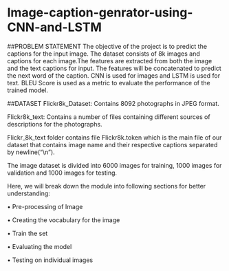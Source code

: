# Image-caption-genrator-using-CNN-and-LSTM

##PROBLEM STATEMENT
The objective of the project is to predict the captions for the input image. 
The dataset consists of 8k images and captions for each image.The features are extracted from both the image and the text captions for input.
The features will be concatenated to predict the next word of the caption. CNN is used for images and LSTM is used for text. 
BLEU Score is used as a metric to evaluate the performance of the trained model.

##DATASET
Flickr8k_Dataset: Contains 8092 photographs in JPEG format.

Flickr8k_text: Contains a number of files containing different sources of descriptions for the photographs.

Flickr_8k_text folder contains file Flickr8k.token which is the main file of our dataset that contains image name and their respective captions separated by newline(“\n”).

The image dataset is divided into 6000 images for training, 1000 images for validation and 1000 images for testing.

Here, we will break down the module into following sections for better understanding:

•	Pre-processing of Image

•	Creating the vocabulary for the image

•	Train the set

•	Evaluating the model

•	Testing on individual images

